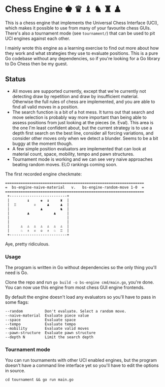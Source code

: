 # Chess Engine ♚ ♛ ♝ ♞ ♜ ♟

This is a chess engine that implements the Universal Chess Interface (UCI),
which makes it possible to use from many of your favourite chess GUIs. 
There's also a tournament mode (see `tournament/`) that can be used to pit 
UCI engines against each other.

I mainly wrote this engine as a learning exercise to find out more about how
they work and what strategies they use to evaluate positions.  This is a pure
Go codebase without any dependencies, so if you're looking for a Go library to
Do Chess then be my guest.

## Status

* All moves are supported currently, except that we're currently not detecting
  draw by repetition and draw by insufficient material. Otherwise the full
  rules of chess are implemented, and you are able to find all valid moves in a
  position.
* The search function is a bit of a hot mess. It turns out that search and move
  selection is probably way more important than being able to assess positions
  from just looking at the pieces (ie. Eval). This area is the one I'm least
  confident about, but the current strategy is to use a depth first search on
  the best line, consider all forcing variations, and consider other moves only
  when we detect a blunder. Seems to be a bit buggy at the moment though.
* A few simple position evaluators are implemented that can look at material
  count, space, mobility, tempo and pawn structures.
* Tournament mode is working and we can see very naive approaches beating
  random moves. ELO rankings coming soon.


The first recorded engine checkmate:

```
===============================================================
=  bs-engine-naive-material   v.   bs-engine-random-move 1-0  =
===============================================================
 +--------------------------+
 |        ♝     ♚  ♝     ♜  | 
 |  ♖        ♕     ♟     ♟  | 
 |              ♟        ♞  | 
 |        ♟           ♟     | 
 |                          | 
 |                          | 
 |     ♙  ♙  ♙  ♙  ♙  ♙  ♙  | 
 |     ♘  ♗  ♕  ♔  ♗  ♘  ♖  | 
 +--------------------------+
```

Aye, pretty ridiculous.

### Usage

The program is written in Go without dependencies so the only thing you'll need
is Go.

Clone the repo and run `go build -o bs-engine cmd/main.go`, you're done. You
can now use this engine from most chess GUI engine frontends.

By default the engine doesn't load any evaluators so you'll have to 
pass in some flags:

```
--random          Don't evaluate. Select a random move.
--naive-material  Evaluate piece value
--space           Evaluate space
--tempo           Evaluate tempo
--mobility        Evaluate valid moves
--pawn-structure  Evaluate pawn structure
--depth N         Limit the search depth
```

### Tournament mode

You can run tournaments with other UCI enabled engines, but the program 
doesn't have a command line interface yet so you'll have to edit 
the options in source.

`cd tournament && go run main.go`
